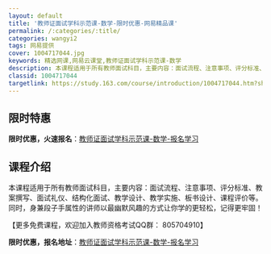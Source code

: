 ```yaml
---
layout: default
title: '教师证面试学科示范课-数学-限时优惠-网易精品课'
permalink: /:categories/:title/
categories: wangyi2
tags: 网易提供
cover: 1004717044.jpg
keywords: 精选网课,网易云课堂,教师证面试学科示范课-数学
description: 本课程适用于所有教师面试科目，主要内容：面试流程、注意事项、评分标准、教案撰写、面试礼仪、结构化面试、教学设计、教学实施
classid: 1004717044
targetlink: https://study.163.com/course/introduction/1004717044.htm?share=1&shareId=1025206652&utm_campaign=share&utm_medium=iphoneShare&utm_source=&utm_u=1025206652
---
```


## 限时特惠

**限时优惠，火速报名**：[教师证面试学科示范课-数学-报名学习](https://study.163.com/course/introduction/1004717044.htm?share=1&shareId=1025206652&utm_campaign=share&utm_medium=iphoneShare&utm_source=&utm_u=1025206652)

## 课程介绍

本课程适用于所有教师面试科目，主要内容：面试流程、注意事项、评分标准、教案撰写、面试礼仪、结构化面试、教学设计、教学实施、板书设计、课程评价等。同时，身兼段子手属性的讲师以最幽默风趣的方式让你学的更轻松，记得更牢固！

【更多免费课程，欢迎加入教师资格考试QQ群： 805704910】

**限时优惠，报名地址**：[教师证面试学科示范课-数学-报名学习](https://study.163.com/course/introduction/1004717044.htm?share=1&shareId=1025206652&utm_campaign=share&utm_medium=iphoneShare&utm_source=&utm_u=1025206652)

